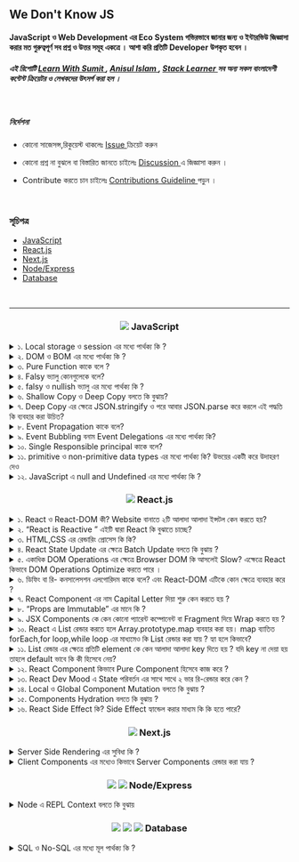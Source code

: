 ## We Don't Know JS

####  JavaScript ও Web Development  এর Eco System   গভিরভাবে জানার  জন্য ও  ইন্টারভিউ জিজ্ঞাসা করার মত গুরুত্বপূর্ণ  সব প্রশ্ন ও উত্তর সমূহ একত্রে  । আশা করি প্রতিটি Developer   উপকৃত হবেন । 


<h5 >
এই রিপোটি  <a href="https://learnwithsumit.com/">Learn With Sumit </a>,
  <a href="https://www.youtube.com/@anisul-islam">Anisul Islam  </a>, 
  <a href="https://www.youtube.com/@StackLearner">Stack Learner </a> সব অন্য সকল বাংলাদেশী কন্টেন্ট ক্রিয়েটর ও লেখকদের উৎসর্গ  করা হল ।
</h5>



<br>

##### নির্দেশনা

 - কোনো  সাজেসন্স,রিকুয়েস্ট থাকলেঃ <a href="https://github.com/yeasin-2002/We-Do-not-Know-JS/issues">  Issue </a>  ক্রিয়েট করুন 

 - কোনো  প্রশ্ন না বুঝলে বা বিস্তারিত জানতে চাইলেঃ    <a href="https://github.com/yeasin-2002/We-Do-not-Know-JS/discussions"> Discussion </a> এ জিজ্ঞাসা করুন  । 

 -  Contribute  করতে চান চাইলেঃ  <a href="https://github.com/yeasin-2002/We-Do-not-Know-JS/blob/main/CONTRIBUTING.md"> Contributions Guideline </a> পড়ুন । 




<br>

### সূচিপত্র

- [JavaScript](#js)
- [React.js](#reactjs)
- [Next.js](#nextjs)
- [Node/Express](#node-express)
- [Database](#database)

<br>

<hr>

<h3 align="center" id="js"><img src="https://skillicons.dev/icons?i=js" width="20" />  JavaScript</h3>

<div> 



<details>
<summary> ১.  Local storage ও  session   এর মধ্যে পার্থক্য কি ?  </summary>
  
  ####  local storage ও session  এর মধ্যে  পার্থক্য হলোঃ 

| পার্থক্য | Local Storage | Session Storage  |
| --- | --- | --- |
| স্থায়ীত্ব |   মা্যানুয়ালি বা প্রোগ্রামিক্যালি  ব্রাউজার ডাটা  ক্লিয়ার  না করা পর্যন্ত  | ট্যাব ক্লোস করার সাথে সাথে |
|  এভাইলেবল  | সকল window তেই  | নির্দিষ্ট  ট্যাবেই  |
| উপযোগী  |  দীর্ঘ সময় ডাটা  রাখায় | আল্প  সময় ডাটা  রাখায় |
</details>

<details>
<summary> ২. DOM ও BOM এর মধ্যে পার্থক্য কি ?  </summary>

#### BOM ও  DOM ব্রাউজারের JavaScript  এর Window Object এর  উপাদান । ব্রাউজারে সকল  কিছু window নামের একটা master object এর থেকে একসেস করা যায় 

BOM ও DOM এর মধ্যে পার্থক্য হলোঃ 

| বিষয় | DOM | BOM |
| --- | --- | --- |
| পূর্ননাম | Document Object Model | Browser Object Model |
| ব্যখ্যা | HTML ও  XML documents যার মাধ্যমে হোস্ট এনভাইরমেন্ট  এর স্ট্রাকচার   | ব্রাউজার স্পেসিফিক ফাংশনালিটি |
| উপাদান  | Elements, Attributes, Text, etc. |  Window, Screen, Location, History, Navigator, etc. |
| নিয়ন্ত্রনকারী  | W3C | প্রতিটি ব্রাউজারে ভিন্ন ভিন্নভাবে ইম্প্লিমেন্ট করে  |
</details>

<details>
<summary>৩.  Pure Function কাকে বলে ?     </summary>

#### Computer Science  এর ভাষায় যে সকল  function  ইন্টার্নাল  লজিক নিয়ে থাকে ও  একই Input এর জন্য একই Output দিয়ে থাকে তাকে Pure Function   বলে । 

এর ২টা বৈশিষ্ট থাকে 

- নিজের বিজনেস লজিক নিয়ে কনসার্ন  ।
- Same Input এর জন্য Same output  দিয়ে থাকে ।
</details>

<details>
<summary>৪.  Falsy  ভ্যালু কোনগুলেকে বলে?  </summary>

####  0, "", null, undefined, NaN, false এগুলোকে falsy ভালু বলে ।
</details>

<details>
<summary>৫.  falsy ও  nullish ভ্যালু এর মধ্যে পার্থক্য কি ?  </summary>

#### Falsy value বলতে 0, "", null, undefined, NaN, false কে বুঝায়   এবং nullish value বলতে null, undefined কে বুঝায় ।
nullish value মুলত falsy value এর সাবসেট । 

##### ওপারেটর 
-  falsy value  এর জন্য  || দিয়ে চেক করা যায় 
- nullish value  ডিটেক্ট করতে ?? ব্যবহার করা হয় 



</details>

 
 <details>
 <summary>৬.   Shallow Copy ও Deep Copy বলতে কি বুঝায়?   </summary>

 ####  কোনো Object বা Array ১ লেভেল ডিপ কপি করতে গেলে তাকে Shallow Copy বলে । আর ২ লেভেল বা ততোধিক  ডিপ কপি করতে গেলে তাকে Deep Copy বলে ।

#### উদাহরণঃ
  <img src="./assets/shallowCopyVsDeepCopy.png" width="500px" >

  এখানে, 
   shallowCopy.lang যদি  পরিবর্তন করা হয় তবে arr  অর্থাত মূল array এর ভ্যালু পরিবর্তন হয় । কারণ এখানে  shallowCopy  এর মান মূল array এর রেফারেন্স নেয় ।
  কিন্তু, 
  deepCopy.lang যদি  পরিবর্তন করা হয় তবে arr  অর্থাত মূল array এর ভ্যালু পরিবর্তন হয় না । কারণ এখানে  deepCopy  এর মান মূল array এর ক্লোন নেয় ।

  যেহেতু arr.lang  ও একটি Array তাই এটিও রেফারেন্স টাইপের তাই সেটিও ডিপলি করে পরিবর্তন করতে হয় 


 </details>

<details>
<summary>৭.  Deep Copy   এর ক্ষেত্রে JSON.stringify ও পরে আবার JSON.parse করে  করলে এই  পদ্ধতি কি ব্যবহার করা  উচিত?    </summary>
<img src="./assets/json_strinify_persepng.png" width="500px" >
</details>


 <details>
 <summary>৮.  Event Propagation কাকে বলে?  </summary>
 Ans:
 </details>

  <details>
  <summary>৯.  Event Bubbling  বনাম Event Delegations এর মধ্যে  পার্থক্য কি?  </summary>
  Ans:
  </details>

  <details>
  <summary>১০.  Single Responsible principal কাকে বলে?  </summary>
  Ans:
  </details>

  <details>
  <summary>১১.  primitive ও   non-primitive data types  এর  মধ্যে  পার্থক্য কি? উভয়ের একটী করে উদাহরণ দেও
   </summary> 
  

  <img src="./assets/json_strinify_persepng.png" width="500px" >
  </details>

  <details>
<summary> ১২. JavaScript এ   null and Undefined এর মধ্যে পার্থক্য কি ?   </summary>
Ans:
</details>



</div>

<h3 align="center" id="reactjs"><img src="https://skillicons.dev/icons?i=react" width="20" />  React.js</h3>

<div> 
 <details>
 <summary> ১.  React ও React-DOM কী? Website বানাতে ২টি আলাদা আলাদা ইন্সটল কেন করতে  হয়?  </summary>
 Ans:
 </details>

 <details>
 <summary>২.  “React is Reactive ” এইটি দ্বারা React কি  বুঝাতে চাচ্ছে? </summary>
 Ans:
 </details>

 <details>
 <summary>৩.  HTML,CSS  এর রেন্ডারিং প্রোসেস কি কি?  </summary>
 Ans:
 </details>
 
 <details>
 <summary>৪.  React State Update এর ক্ষেত্রে Batch Update বলতে কি বুঝায় ? </summary>
 Ans:
 </details>

 <details>
 <summary>৫.  একাধিক DOM Operations এর ক্ষেত্রে Browser DOM  কি আসলেই Slow?   এক্ষেত্রে React  কিভাবে DOM Operations Optimize করতে পারে ।  </summary>
 Ans:
 </details>

 <details>
 <summary>৬.  ডিফিং বা  রি- কনসালেসশন এলগোরিদম কাকে বলে? এবং React-DOM এটিকে কোন ক্ষেত্রে ব্যবহার  করে ? </summary>
 Ans:
 </details>

 <details>
 <summary>৭.  React Component এর নাম Capital Letter দিয়া শুরু কেন করতে হয় ?  </summary>
 Ans:
 </details>

 <details>
 <summary> ৮.  “Props are Immutable” এর মানে কি ?  </summary>
 Ans:
 </details>

 <details>
 <summary>৯.  JSX Components  কে কেন কোনো প্যারেন্ট কম্পোনেন্ট বা Fragment দিয়ে Wrap করতে হয় ?  </summary>
 Ans:
 </details>

 <details>
 <summary>১০.  React এ List রেন্ডার করতে হলে Array.prototype.map ব্যবহার করা হয়। map ব্যাতিত forEach,for loop,while loop এর মাধ্যমেও কি  List রেন্ডার করা যায় ? হ্যা হলে কিভাবে?  </summary>
 Ans:
 </details>

 <details>
 <summary> ১১.  List রেন্ডার এর ক্ষেত্রে প্রতিটি element কে কেন আলাদা আলাদা key দিতে হয় ? যদি key না দেয়া হয় তাহলে default ভাবে কি কী হিসেবে  নেয়?  </summary>
 Ans:
 </details>

 <details>
 <summary>১২.  React Component কিভাবে Pure Component হিসেবে কাজ  করে ?  </summary>
 Ans:
 </details>

 <details>
 <summary> ১৩.  React Dev Mood এ  State পরিবর্তন  এর সাথে সাথে ২ ভার রি-রেন্ডার করে কেন ? </summary>
 Ans:
 </details>

 <details>
 <summary> ১৪.  Local ও Global Component Mutation বলতে কি বুঝায় ? </summary>
 Ans:
 </details>

 <details>
 <summary>১৫.  Components Hydration বলতে কি বুঝায় ?  </summary>
 Ans:
 </details>

 <details>
 <summary> ১৬.  React Side Effect কি? Side Effect হ্যান্ডেল করার মাধ্যম কি কি হতে পারে?  </summary>
 Ans:
 </details>
</div>

<!-- Next.js -->
<h3 align="center" id="nextjs"><img src="https://skillicons.dev/icons?i=nextjs" width="20" />  Next.js</h3>

<details>
<summary>  Server Side Rendering এর সুবিধা কি ?  </summary>
Ans:
</details>

<details>
<summary>  Client Components এর মধ্যেও কিভাবে Server Components রেন্ডার করা যায় ?  </summary>
Ans:
</details>

<h3 align="center" id="node-express"><img src="https://skillicons.dev/icons?i=nodejs" width="20" /> <img src="https://skillicons.dev/icons?i=express" width="20" />  Node/Express</h3>

<details>
<summary> Node এ  REPL  Context  বলতে কি বুঝায়</summary>
  Node.js REPL (Read-Eval-Print Loop) হল একটি ইন্টারেক্টিভ রানটাইম এনভায়রনমেন্ট যেখানে  Node.js কোড লিখে তা তারপরেই রান করা যায় ও Output দেখা যায়।
  
  যেমন Terminal এ node লিখে এন্টার দিলে একটি REPL এনভায়রনমেন্ট শুরু হয়। এখানে আমরা যেকোনো ধরনের জাভাস্ক্রিপ্ট কোড লিখতে পারি এবং তা রান করতে পারি।

  উদাহরণঃ

   ![image](./assets/nodeREPLExample.png)

</details>

<h3 align="center" id="database">
<img src="https://skillicons.dev/icons?i=mongodb" width="20" />
<img src="https://skillicons.dev/icons?i=mysql" width="20" />
<img src="https://skillicons.dev/icons?i=postgresql" width="20" />
  Database</h3>

  <details>
  <summary>  SQL ও No-SQL এর মধ্যে মূল পার্থক্য কি ?  </summary>
  Ans:
  </details>
